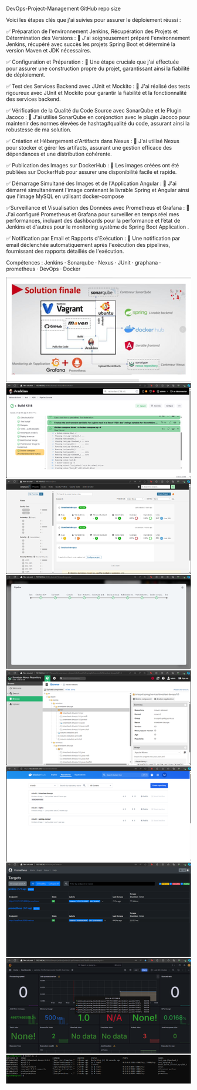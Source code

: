DevOps-Project-Management
GitHub repo size

Voici les étapes clés que j'ai suivies pour assurer le déploiement réussi :

✅ Préparation de l'environnement Jenkins, Récupération des Projets et Détermination des Versions : 🎯 J'ai soigneusement préparé l'environnement Jenkins, récupéré avec succès les projets Spring Boot et déterminé la version Maven et JDK nécessaires.

✅ Configuration et Préparation : 🎯 Une étape cruciale que j'ai effectuée pour assurer une construction propre du projet, garantissant ainsi la fiabilité de déploiement.

✅ Test des Services Backend avec JUnit et Mockito : 🎯 J'ai réalisé des tests rigoureux avec JUnit et Mockito pour garantir la fiabilité et la fonctionnalité des services backend.

✅ Vérification de la Qualité du Code Source avec SonarQube et le Plugin Jacoco : 🎯 J'ai utilisé SonarQube en conjonction avec le plugin Jacoco pour maintenir des normes élevées de hashtag#qualité du code, assurant ainsi la robustesse de ma solution.

✅ Création et Hébergement d'Artifacts dans Nexus : 🎯 J'ai utilisé Nexus pour stocker et gérer les artifacts, assurant une gestion efficace des dépendances et une distribution cohérente.

✅ Publication des Images sur DockerHub : 🎯 Les images créées ont été publiées sur DockerHub pour assurer une disponibilité facile et rapide.

✅ Démarrage Simultané des Images et de l'Application Angular : 🎯 J'ai démarré simultanément l'image contenant le livrable Spring et Angular ainsi que l'image MySQL en utilisant docker-compose

✅Surveillance et Visualisation des Données avec Prometheus et Grafana : 🎯 J'ai configuré Prometheus et Grafana pour surveiller en temps réel mes performances, incluant des dashboards pour la performance et l’état de Jenkins et d'autres pour le monitoring système de Spring Boot Application .

✅ Notification par Email et Rapports d'Exécution : 🎯 Une notification par email déclenchée automatiquement après l'exécution des pipelines, fournissant des rapports détaillés de l'exécution.

Compétences : Jenkins · Sonarqube · Nexus · JUnit · graphana · prometheus · DevOps · Docker

![Alt text](./image.png)
![Alt text](./jenkins.png)
![Alt text](./sonar.png)
![Alt text](./pipline.png)
![Alt text](./nexus.png)
![Alt text](./dockerhub.png)
![Alt text](./prometheus.png)
![Alt text](./grafana.png)
![Alt text](./vagrant.png)









